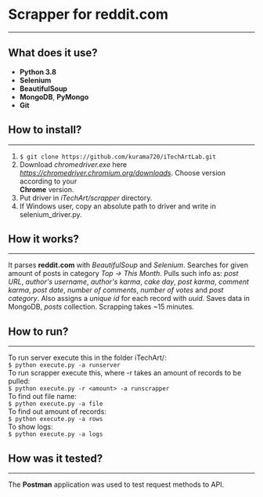 # Scrapper for reddit.com

---
## What does it use?
- **Python 3.8**
- **Selenium**
- **BeautifulSoup**
- **MongoDB**, **PyMongo**
- **Git**

## How to install?

---

1. ```$ git clone https://github.com/kurama720/iTechArtLab.git```  
2. Download _chromedriver.exe_ here _https://chromedriver.chromium.org/downloads_. Choose version according to your  
**Chrome** version.  
3. Put driver in _iTechArt/scrapper_ directory.
4. If Windows user, copy an absolute path to driver and write in selenium_driver.py.

## How it works?

---
It parses **reddit.com** with _BeautifulSoup_ and _Selenium_. Searches for given amount of posts in category _Top ->
This Month_. Pulls such info as: _post URL_, _author's username_, _author's karma_, _cake day_, _post karma_,
_comment karma_, _post date_, _number of comments_, _number of votes_ and _post category_. Also assigns a _unique id_
for each record with _uuid_. Saves data in MongoDB, _posts_ collection. Scrapping takes ~15 minutes.

## How to run?

---
To run server execute this in the folder iTechArt/:  
```$ python execute.py -a runserver```  
To run scrapper execute this, where -r takes an amount of records to be pulled:  
```$ python execute.py -r <amount> -a runscrapper```  
To find out file name:  
```$ python execute.py -a file```  
To find out amount of records:  
```$ python execute.py -a rows```  
To show logs:  
```$ python execute.py -a logs```

## How was it tested?

---
The **Postman** application was used to test request methods to API.